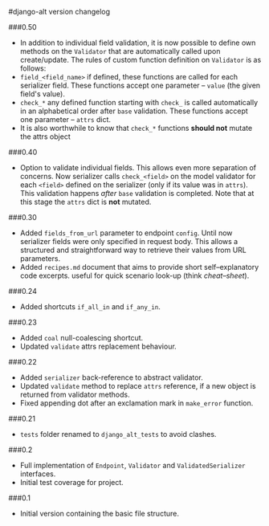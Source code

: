 #django-alt version changelog

###0.50
 - In addition to individual field validation, it is now possible to define
 own methods on the `Validator` that are automatically called upon create/update.
 The rules of custom function definition on `Validator` is as follows:
  - `field_<field_name>` if defined, these functions are called for each serializer field. 
  These functions accept one parameter &ndash; `value` (the given field's value).
  - `check_*` any defined function starting with `check_` is called automatically in an
     alphabetical order after `base` validation. These functions accept one
     parameter &ndash; `attrs` dict.
  - It is also worthwhile to know that `check_*` functions **should not** mutate the
   attrs object

###0.40
 - Option to validate individual fields. This allows even more separation
 of concerns. Now serializer calls `check_<field>` on the model validator for each
 `<field>` defined on the serializer (only if its value was in `attrs`).
 This validation happens *after* `base` validation is completed. Note that at this stage
 the `attrs` dict is **not** mutated.

###0.30
 - Added `fields_from_url` parameter to endpoint `config`. Until now  
 serializer fields were only specified in request body. This allows a structured and
  straightforward way to retrieve their values from URL parameters.
 - Added `recipes.md` document that aims to provide short self&ndash;explanatory 
 code excerpts.
 useful for quick scenario look-up (think *cheat&ndash;sheet*).

###0.24
 - Added shortcuts `if_all_in` and `if_any_in`.

###0.23
 - Added `coal` null-coalescing shortcut.
 - Updated `validate` attrs replacement behaviour.
 
###0.22
 - Added `serializer` back-reference to abstract validator.
 - Updated `validate` method to replace `attrs` reference, if a new object is returned from validator methods.
 - Fixed appending dot after an exclamation mark in `make_error` function.
 
###0.21
- `tests` folder renamed to `django_alt_tests` to avoid clashes. 

###0.2
- Full implementation of `Endpoint`, `Validator` and `ValidatedSerializer` interfaces.
- Initial test coverage for project.

###0.1
 - Initial version containing the basic file structure.
